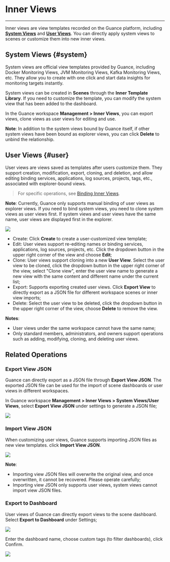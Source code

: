 # Inner Views

---

Inner views are view templates recorded on the Guance platform, including **[System Views](#system)** and **[User Views](#user)**. You can directly apply system views to scenes or customize them into new inner views.

## System Views {#system}

System views are official view templates provided by Guance, including Docker Monitoring Views, JVM Monitoring Views, Kafka Monitoring Views, etc. They allow you to create with one click and start data insights for monitoring targets instantly.

System views can be created in **Scenes** through the **Inner Template Library**. If you need to customize the template, you can modify the system view that has been added to the dashboard.

In the Guance workspace **Management > Inner Views**, you can export views, clone views as user views for editing and use.

**Note**: In addition to the system views bound by Guance itself, if other system views have been bound as explorer views, you can click **Delete** to unbind the relationship.


## User Views {#user}

User views are views saved as templates after users customize them. They support creation, modification, export, cloning, and deletion, and allow editing binding services, applications, log sources, projects, tags, etc., associated with explorer-bound views.

> For specific operations, see [Binding Inner Views](../../scene/built-in-view/bind-view.md).

**Note**: Currently, Guance only supports manual binding of user views as explorer views. If you need to bind system views, you need to clone system views as user views first. If system views and user views have the same name, user views are displayed first in the explorer.

![](../img/4.view_3.png)

- Create: Click **Create** to create a user-customized view template;
- Edit: User views support re-editing names or binding services, applications, log sources, projects, etc. Click the dropdown button in the upper right corner of the view and choose **Edit**;
- Clone: User views support cloning into a new **User View**. Select the user view to be cloned, click the dropdown button in the upper right corner of the view, select "Clone view", enter the user view name to generate a new view with the same content and different name under the current list;
- Export: Supports exporting created user views. Click **Export View** to directly export as a JSON file for different workspace scenes or inner view imports;
- Delete: Select the user view to be deleted, click the dropdown button in the upper right corner of the view, choose **Delete** to remove the view.

**Notes**:

- User views under the same workspace cannot have the same name;
- Only standard members, administrators, and owners support operations such as adding, modifying, cloning, and deleting user views.

## Related Operations

### Export View JSON

Guance can directly export as a JSON file through **Export View JSON**. The exported JSON file can be used for the import of scene dashboards or user views in different workspaces. 

In Guance workspace **Management > Inner Views > System Views/User Views**, select **Export View JSON** under settings to generate a JSON file;

![](../img/3.view_2.png)


### Import View JSON

When customizing user views, Guance supports importing JSON files as new view templates. click **Import View JSON**.

![](../img/3.view_4.png)


**Note**:

- Importing view JSON files will overwrite the original view, and once overwritten, it cannot be recovered. Please operate carefully;
- Importing view JSON only supports user views, system views cannot import view JSON files.


### Export to Dashboard

User views of Guance can directly export views to the scene dashboard. Select **Export to Dashboard** under Settings;


![](../img/3.view_3.png)

Enter the dashboard name, choose custom tags (to filter dashboards), click Confirm.

![](../img/3.view_6.png)


